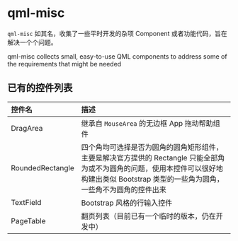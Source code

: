 # qml-misc

`qml-misc` 如其名，收集了一些平时开发的杂项 Component 或者功能代码，旨在解决一个个问题。

qml-misc collects small, easy-to-use QML components to address some of the requirements that might be needed

## 已有的控件列表


|控件名|描述
|:-|:-|
| DragArea| 继承自 `MouseArea` 的无边框 App 拖动帮助组件
| RoundedRectangle| 四个角均可选择是否为圆角的圆角矩形组件，主要是解决官方提供的 Rectangle 只能全部角为或不为圆角的问题，使用本控件可以很好地构建出类似 Bootstrap 类型的一些角为圆角，一些角不为圆角的控件出来|
|TextField|Bootstrap 风格的行输入控件|
|PageTable|翻页列表（目前已有一个临时的版本，仍在开发中）|